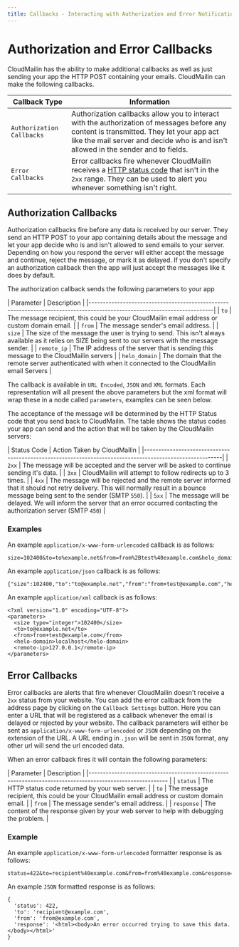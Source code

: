 ```yaml
---
title: Callbacks - Interacting with Authorization and Error Notification
---
```


# Authorization and Error Callbacks

CloudMailin has the ability to make additional callbacks as well as just sending your app the HTTP POST containing your emails. CloudMailin can make the following callbacks.

| Callback Type             | Information                                                           |
|---------------------------|-----------------------------------------------------------------------|
| `Authorization Callbacks` | Authorization callbacks allow you to interact with the authorization of messages before any content is transmitted. They let your app act like the mail server and decide who is and isn't allowed in the sender and to fields. |
| `Error Callbacks`         | Error callbacks fire whenever CloudMailin receives a [HTTP status code](/receiving_email/http_status_codes) that isn't in the `2xx` range. They can be used to alert you whenever something isn't right. |

## Authorization Callbacks

Authorization callbacks fire before any data is received by our server. They send an HTTP POST to your app containing details about the message and let your app decide who is and isn't allowed to send emails to your server. Depending on how you respond the server will either accept the message and continue, reject the message, or mark it as delayed. If you don't specify an authorization callback then the app will just accept the messages like it does by default.

The authorization callback sends the following parameters to your app

| Parameter     | Description                                                                                             |
|-------------------------------------------------------------------------------------------------------------------------|
| `to`          | The message recipient, this could be your CloudMailin email address or custom domain email.             |
| `from`        | The message sender's email address.                                                                     |
| `size`        | The size of the message the user is trying to send. This isn't always available as it relies on SIZE being sent to our servers with the message sender. |
| `remote_ip`   | The IP address of the server that is sending this message to the CloudMailin servers                    |
| `helo_domain` | The domain that the remote server authenticated with when it connected to the CloudMailin email Servers |

The callback is available in `URL Encoded`, `JSON` and `XML` formats. Each representation will all present the above parameters but the xml format will wrap these in a node called `parameters`, examples can be seen below.

The acceptance of the message will be determined by the HTTP Status code that you send back to CloudMailin. The table shows the status codes your app can send and the action that will be taken by the CloudMailin servers:

| Status Code | Action Taken by CloudMailin                                                               |
|---------------------------------------------------------------------------------------------------------|
| `2xx`       | The message will be accepted and the server will be asked to continue sending it's data.  |
| `3xx`       | CloudMailin will attempt to follow redirects up to 3 times.                               |
| `4xx`       | The message will be rejected and the remote server informed that it should not retry delivery. This will normally result in a bounce message being sent to the sender (SMTP `550`). |
| `5xx`       | The message will be delayed. We will inform the server that an error occurred contacting the authorization server (SMTP `450`) |

### Examples
An example `application/x-www-form-urlencoded` callback is as follows:

    size=102400&to=to%example.net&from=from%2Btest%40example.com&helo_domain=localhost&remote_ip=127.0.0.1

An example `application/json` callback is as follows:

    {"size":102400,"to":"to@example.net","from":"from+test@example.com","helo_domain":"localhost","remote_ip":"127.0.0.1"}

An example `application/xml` callback is as follows:

    <?xml version="1.0" encoding="UTF-8"?>
    <parameters>
      <size type="integer">102400</size>
      <to>to@example.net</to>
      <from>from+test@example.com</from>
      <helo-domain>localhost</helo-domain>
      <remote-ip>127.0.0.1</remote-ip>
    </parameters>

## Error Callbacks

Error callbacks are alerts that fire whenever CloudMailin doesn't receive a `2xx` status from your website. You can add the error callback from the address page by clicking on the `Callback Settings` button. Here you can enter a URL that will be registered as a callback whenever the email is delayed or rejected by your website. The callback parameters will either be sent as `application/x-www-form-urlencoded` or `JSON` depending on the extension of the URL. A URL ending in `.json` will be sent in `JSON` format, any other url will send the url encoded data.

When an error callback fires it will contain the following parameters:

| Parameter  | Description                                                                                 |
|--------------------------------------------------------------------------------------------------------- |
| `status`   | The HTTP status code returned by your web server.                                            |
| `to`       | The message recipient, this could be your CloudMailin email address or custom domain email. |
| `from`     | The message sender's email address.                                                         |
| `response` | The content of the response given by your web server to help with debugging the problem.     |

### Example

An example `application/x-www-form-urlencoded` formatter response is as follows:

    status=422&to=recipient%40example.com&from=from%40example.com&response=%3Chtml%3E%3Cbody%3EAn%20error%20occurred%20trying%20to%20save%20this%20data.%3C%2Fbody%3E%3C%2Fhtml%3E

An example `JSON` formatted response is as follows:

    {
      'status': 422,
      'to': 'recipient@example.com',
      'from': 'from@example.com',
      'response': '<html><body>An error occurred trying to save this data.</body></html>'
    }

    